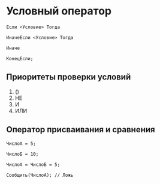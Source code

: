 # Условный оператор

```
Если <Условие> Тогда

ИначеЕсли <Условие> Тогда

Иначе

КонецЕсли;
```




## Приоритеты проверки условий
1. ()
2. НЕ
3. И
4. ИЛИ


## Оператор присваивания и сравнения
```
ЧислоА = 5;

ЧислоБ = 10;

ЧислоА = ЧислоБ = 5;

Сообщить(ЧислоА); // Ложь
```
